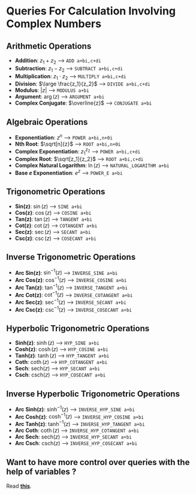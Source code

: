 # Queries For Calculation Involving Complex Numbers
## Arithmetic Operations
- **Addition**: $z_1+z_2$ --> `ADD a+bi,c+di`
- **Subtraction**: $z_1-z_2$ --> `SUBTRACT a+bi,c+di`
- **Multiplication**: $z_1\cdot z_2$ --> `MULTIPLY a+bi,c+di`
- **Division**: $\large \frac{z_1}{z_2}$ --> `DIVIDE a+bi,c+di`
- **Modulus**: $\left|z\right|$ --> `MODULUS a+bi`
- **Argument**: $\arg(z)$ --> `ARGUMENT a+bi`
- **Complex Conjugate**: $\overline{z}$ --> `CONJUGATE a+bi`
## Algebraic Operations
- **Exponentiation**: $z^n$ --> `POWER a+bi,n+0i`
- **Nth Root**: $\sqrt[n]{z}$ --> `ROOT a+bi,n+0i`
- **Complex Exponentiation**: ${z_1}^{z_2}$ --> `POWER a+bi,c+di`
- **Complex Root**: $\sqrt[z_1]{z_2}$ --> `ROOT a+bi,c+di`
- **Complex Natural Logarithm**: $\ln(z)$ --> `NATURAL_LOGARITHM a+bi`
- **Base $e$ Exponentiation**: $e^{z}$ --> `POWER_E a+bi`
## Trigonometric Operations
-  **Sin(z)**: $\sin(z)$ --> `SINE a+bi`
-  **Cos(z)**: $\cos(z)$ --> `COSINE a+bi`
-  **Tan(z)**: $\tan(z)$ --> `TANGENT a+bi`
- **Cot(z)**: $\cot(z)$ --> `COTANGENT a+bi`
- **Sec(z)**: $\sec(z)$ --> `SECANT a+bi`
- **Csc(z)**: $\csc(z)$ --> `COSECANT a+bi`
## Inverse Trigonometric Operations
-  **Arc Sin(z)**: $\sin^{-1}(z)$ --> `INVERSE_SINE a+bi`
-  **Arc Cos(z)**: $\cos^{-1}(z)$ --> `INVERSE_COSINE a+bi`
-  **Arc Tan(z)**: $\tan^{-1}(z)$ --> `INVERSE_TANGENT a+bi`
- **Arc Cot(z)**: $\cot^{-1}(z)$ --> `INVERSE_COTANGENT a+bi`
- **Arc Sec(z)**: $\sec^{-1}(z)$ --> `INVERSE_SECANT a+bi`
- **Arc Csc(z)**: $\csc^{-1}(z)$ --> `INVERSE_COSECANT a+bi`
## Hyperbolic Trigonometric Operations
- **Sinh(z)**: $\sinh(z)$  --> `HYP_SINE a+bi`
- **Cosh(z)**: $\cosh(z)$ --> `HYP_COSINE a+bi`
- **Tanh(z)**: $\tanh(z)$ --> `HYP_TANGENT a+bi`
- **Coth**: $\coth(z)$ --> `HYP_COTANGENT a+bi`
- **Sech**: $\text{sech}(z)$ --> `HYP_SECANT a+bi`
- **Csch**: $\text{csch}(z)$ --> `HYP_COSECANT a+bi`
## Inverse Hyperbolic Trigonometric Operations
- **Arc Sinh(z)**: $\sinh^{-1}(z)$ --> `INVERSE_HYP_SINE a+bi`
- **Arc Cosh(z)**: $\cosh^{-1}(z)$ --> `INVERSE_HYP_COSINE a+bi`
- **Arc Tanh(z)**: $\tanh^{-1}(z)$ --> `INVERSE_HYP_TANGENT a+bi`
- **Arc Coth**: $\coth(z)$ --> `INVERSE_HYP_COTANGENT a+bi`
- **Arc Sech**: $\text{sech}(z)$ --> `INVERSE_HYP_SECANT a+bi`
- **Arc Csch**: $\text{csch}(z)$ --> `INVERSE_HYP_COSECANT a+bi`

## Want to have more control over queries with the help of variables ?
Read [**this**](VARIABLES.md).